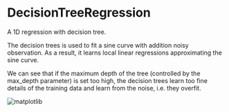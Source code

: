 # DecisionTreeRegression

A 1D regression with decision tree.

The decision trees is used to fit a sine curve with addition noisy observation. As a result, it learns local linear regressions approximating the sine curve.

We can see that if the maximum depth of the tree (controlled by the max_depth parameter) is set too high, the decision trees learn too fine details of the training data and learn from the noise, i.e. they overfit.


![matplotlib](https://user-images.githubusercontent.com/82667439/120518057-001f0900-c386-11eb-900f-b5443033a57a.png)
